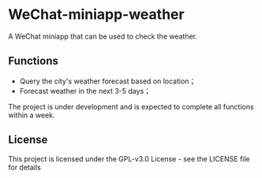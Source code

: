# WeChat-miniapp-weather
A WeChat miniapp that can be used to check the weather.

## Functions
* Query the city's weather forecast based on location；
* Forecast weather in the next 3-5 days；

The project is under development and is expected to complete all functions within a week.

## License
This project is licensed under the GPL-v3.0 License - see the LICENSE file for details
